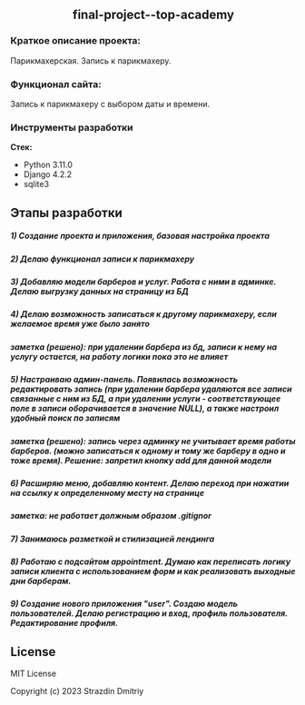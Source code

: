 <h2 align="center"> final-project--top-academy</h2>

### Краткое описание проекта:
Парикмахерская. Запись к парикмахеру.

### Функционал сайта:

Запись к парикмахеру с выбором даты и времени.

### Инструменты разработки

**Стек:**
- Python 3.11.0
- Django 4.2.2
- sqlite3

## Этапы разработки

##### 1) Создание проекта и приложения, базовая настройка проекта

##### 2) Делаю функционал записи к парикмахеру

##### 3) Добавляю модели барберов и услуг. Работа с ними в админке. Делаю выгрузку данных на страницу из БД

##### 4) Делаю возможность записаться к другому парикмахеру, если желаемое время уже было занято

##### заметка (решено): при удалении барбера из бд, записи к нему на услугу остается, на работу логики пока это не влияет

##### 5) Настраиваю админ-панель. Появилась возможность редактировать запись (при удалении барбера удаляются все записи связанные с ним из БД, а при удалении услуги - соответствующее поле в записи оборачивается в значение NULL), а также настроил удобный поиск по записям

##### заметка (решено): запись через админку не учитывает время работы барберов. (можно записаться к одному и тому же барберу в одно и тоже время). Решение: запретил кнопку add для данной модели

##### 6) Расширяю меню, добавляю контент. Делаю переход при нажатии на ссылку к определенному месту на странице

##### заметка: не работает должным образом .gitignor

##### 7) Занимаюсь разметкой и стилизацией лендинга

##### 8) Работаю с подсайтом appointment. Думаю как переписать логику записи клиента с использованием форм и как реализовать выходные дни барберам.

##### 9) Создание нового приложения "user". Создаю модель пользователей. Делаю регистрацию и вход, профиль пользователя. Редактирование профиля. 

## License

MIT License

Copyright (c) 2023 Strazdin Dmitriy